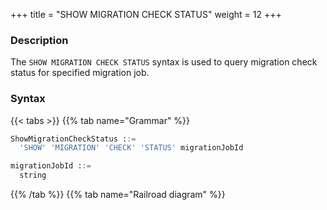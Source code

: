+++
title = "SHOW MIGRATION CHECK STATUS"
weight = 12
+++

### Description

The `SHOW MIGRATION CHECK STATUS` syntax is used to query migration check status for specified migration job.

### Syntax

{{< tabs >}}
{{% tab name="Grammar" %}}
```sql
ShowMigrationCheckStatus ::=
  'SHOW' 'MIGRATION' 'CHECK' 'STATUS' migrationJobId 

migrationJobId ::=
  string
```
{{% /tab %}}
{{% tab name="Railroad diagram" %}}
<iframe frameborder="0" name="diagram" id="diagram" width="100%" height="100%"></iframe>
{{% /tab %}}
{{< /tabs >}}

### Supplement

- `migrationJobId` needs to be obtained through [SHOW MIGRATION LIST](/en/reference/distsql/syntax/ral/migration/show-migration-list/) syntax query

### Return Value Description

| Columns               | Description               |
|-----------------------|---------------------------|
| tables                | migration check table     |
| result                | check result              |
| finished_percentage   | check finished percentag  |
| remaining_seconds     | check remaining time      |
| check_begin_time      | check begin time          |
| check_end_time        | check end time            |
| error_message         | error message             |

### Example

- Query migration check status

```sql
SHOW MIGRATION CHECK STATUS 'j010180026753ef0e25d3932d94d1673ba551';
```

```sql
mysql> SHOW MIGRATION CHECK STATUS 'j010180026753ef0e25d3932d94d1673ba551';
+---------+--------+---------------------+-------------------+-------------------------+-------------------------+------------------+---------------+
| tables  | result | finished_percentage | remaining_seconds | check_begin_time        | check_end_time          | duration_seconds | error_message |
+---------+--------+---------------------+-------------------+-------------------------+-------------------------+------------------+---------------+
| t_order | true   | 100                 | 0                 | 2022-11-01 17:57:39.940 | 2022-11-01 17:57:40.587 | 0                |               |
+---------+--------+---------------------+-------------------+-------------------------+-------------------------+------------------+---------------+
1 row in set (0.01 sec)
```

### Reserved word

`SHOW`, `MIGRATION`, `CHECK`, `STATUS`

### Related links

- [Reserved word](/en/reference/distsql/syntax/reserved-word/)
- [SHOW MIGRATION LIST](/en/reference/distsql/syntax/ral/migration/show-migration-list/)
